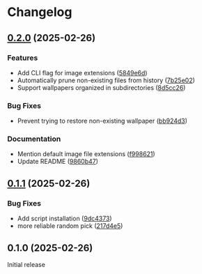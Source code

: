 # Changelog

## [0.2.0](https://github.com/cycneuramus/swaywall/compare/v0.1.1...v0.2.0) (2025-02-26)


### Features

* Add CLI flag for image extensions ([5849e6d](https://github.com/cycneuramus/swaywall/commit/5849e6d9481912745c612bf7793707f09592a1e0))
* Automatically prune non-existing files from history ([7b25e02](https://github.com/cycneuramus/swaywall/commit/7b25e0269808a90aeacbde9c144398d5116eac18))
* Support wallpapers organized in subdirectories ([8d5cc26](https://github.com/cycneuramus/swaywall/commit/8d5cc2605c53ded2e08b4641b851e1b17c1d6eb6))


### Bug Fixes

* Prevent trying to restore non-existing wallpaper ([bb924d3](https://github.com/cycneuramus/swaywall/commit/bb924d32190c07dff34fa045e987231d5365a719))


### Documentation

* Mention default image file extensions ([f998621](https://github.com/cycneuramus/swaywall/commit/f9986218e68ef599d38a552f2307f2e113f1ca01))
* Update README ([9860b47](https://github.com/cycneuramus/swaywall/commit/9860b472c46d5e047a97c4af1a4ceeb5614bc56c))

## [0.1.1](https://github.com/cycneuramus/swaywall/compare/v0.1.0...v0.1.1) (2025-02-26)


### Bug Fixes

* Add script installation ([9dc4373](https://github.com/cycneuramus/swaywall/commit/9dc4373daad477ac67307c727b9c83c835fb7aaa))
* more reliable random pick ([217d4e5](https://github.com/cycneuramus/swaywall/commit/217d4e5a5be896f8bfe1d15f1cdcec87b66e211c))

## 0.1.0 (2025-02-26)

Initial release
